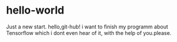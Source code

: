 # hello-world
Just a new start.
hello,git-hub! i want to finish my programm about Tensorflow which i dont even hear of it, with the help of you.please.
